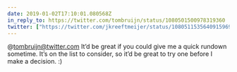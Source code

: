 ```yaml
---
date: 2019-01-02T17:10:01.080568Z
in_reply_to: https://twitter.com/tombruijn/status/1080501500978319360
twitter: ["https://twitter.com/jkreeftmeijer/status/1080511535640915969"]
---
```

@tombruijn@twitter.com It’d be great if you could give me a quick rundown sometime. It’s on the list to consider, so it’d be great to try one before I make a decision. :)
